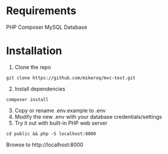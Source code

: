 # Requirements
PHP
Composer
MySQL Database

# Installation
1. Clone the repo
```
git clone https://github.com/mikeroq/mvc-test.git
```
2. Install dependencies 
```
composer install
```
3. Copy or rename .env.example to .env
5. Modify the new .env with your database credentials/settings
6. Try it out with built-in PHP web server
```
cd public && php -S localhost:8000
```
Browse to http://localhost:8000
